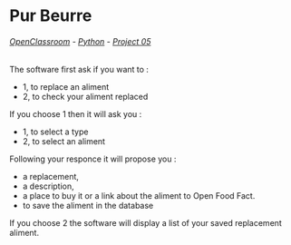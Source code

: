 # Pur Beurre
###### [OpenClassroom](https://openclassrooms.com/fr/) - [Python](https://openclassrooms.com/fr/paths/68-developpeur-dapplication-python) - [Project 05](https://openclassrooms.com/fr/projects/utilisez-les-donnees-publiques-de-lopenfoodfacts)


The software first ask if you want to :
- 1, to replace an aliment
- 2, to check your aliment replaced


If you choose 1 then it will ask you :
- 1, to select a type
- 2, to select an aliment

Following your responce it will propose you :
- a replacement, 
- a description, 
- a place to buy it or a link about the aliment to Open Food Fact.
- to save the aliment in the database


If you choose 2 the software will display a list of your saved replacement aliment.